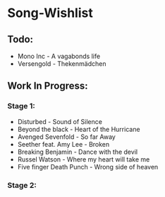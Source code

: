 # Song-Wishlist

## Todo:
- Mono Inc - A vagabonds life
- Versengold - Thekenmädchen

## Work In Progress:
### Stage 1:
- Disturbed - Sound of Silence
- Beyond the black - Heart of the Hurricane
- Avenged Sevenfold - So far Away
- Seether feat. Amy Lee - Broken
- Breaking Benjamin - Dance with the devil
- Russel Watson - Where my heart will take me
- Five finger Death Punch - Wrong side of heaven
### Stage 2:

